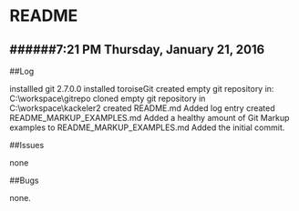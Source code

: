 README
========

######7:21 PM Thursday, January 21, 2016
-------------------------------------------
##Log 

installled git 2.7.0.0
installed toroiseGit
created empty git repository in: C:\workspace\gitrepo
cloned empty git repository in C:\workspace\kackeler2
created README.md
Added log entry
created README_MARKUP_EXAMPLES.md
Added a healthy amount of Git Markup examples to README_MARKUP_EXAMPLES.md
Added the initial commit.


##Issues

none

##Bugs

none.
